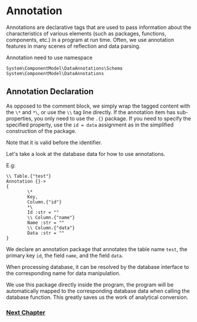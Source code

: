 # Annotation
Annotations are declarative tags that are used to pass information about the characteristics of various elements (such as packages, functions, components, etc.) in a program at run time.
Often, we use annotation features in many scenes of reflection and data parsing.

Annotation need to use namespace
```
System\ComponentModel\DataAnnotations\Schema
System\ComponentModel\DataAnnotations
```
## Annotation Declaration
As opposed to the comment block, we simply wrap the tagged content with the `\*` and `*\`, or use the `\\` tag line directly.
If the annotation item has sub-properties, you only need to use the `.{}` package. If you need to specify the specified property, use the `id = data` assignment as in the simplified construction of the package.

Note that it is valid before the identifier.

Let's take a look at the database data for how to use annotations.

E.g:
```
\\ Table.{"test"}
Annotation {}->
{
        \*
        Key,
        Column.{"id"}
        *\
        Id :str = ""
        \\ Column.{"name"}
        Name :str = ""
        \\ Column.{"data"}
        Data :str = ""
}
```
We declare an annotation package that annotates the table name `test`, the primary key `id`, the field `name`, and the field `data`.

When processing database, it can be resolved by the database interface to the corresponding name for data manipulation.

We use this package directly inside the program, the program will be automatically mapped to the corresponding database data when calling the database function.
This greatly saves us the work of analytical conversion.

### [Next Chapter](linq.md)